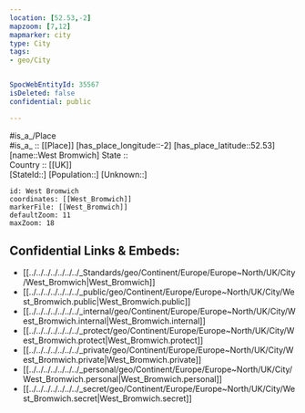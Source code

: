 ```yaml
---
location: [52.53,-2] 
mapzoom: [7,12] 
mapmarker: city 
type: City
tags:
- geo/City


SpocWebEntityId: 35567
isDeleted: false
confidential: public

---
```

#is_a_/Place  
#is_a_ :: [[Place]] 
[has_place_longitude::-2] 
[has_place_latitude::52.53] 
[name::West Bromwich] 
State ::  
Country :: [[UK]]  
[StateId::] 
[Population::] 
[Unknown::] 


```leaflet
id: West Bromwich
coordinates: [[West_Bromwich]] 
markerFile: [[West_Bromwich]] 
defaultZoom: 11 
maxZoom: 18
```


## Confidential Links & Embeds: 
- [[../../../../../../../_Standards/geo/Continent/Europe/Europe~North/UK/City/West_Bromwich|West_Bromwich]] 
- [[../../../../../../../_public/geo/Continent/Europe/Europe~North/UK/City/West_Bromwich.public|West_Bromwich.public]] 
- [[../../../../../../../_internal/geo/Continent/Europe/Europe~North/UK/City/West_Bromwich.internal|West_Bromwich.internal]] 
- [[../../../../../../../_protect/geo/Continent/Europe/Europe~North/UK/City/West_Bromwich.protect|West_Bromwich.protect]] 
- [[../../../../../../../_private/geo/Continent/Europe/Europe~North/UK/City/West_Bromwich.private|West_Bromwich.private]] 
- [[../../../../../../../_personal/geo/Continent/Europe/Europe~North/UK/City/West_Bromwich.personal|West_Bromwich.personal]] 
- [[../../../../../../../_secret/geo/Continent/Europe/Europe~North/UK/City/West_Bromwich.secret|West_Bromwich.secret]] 

